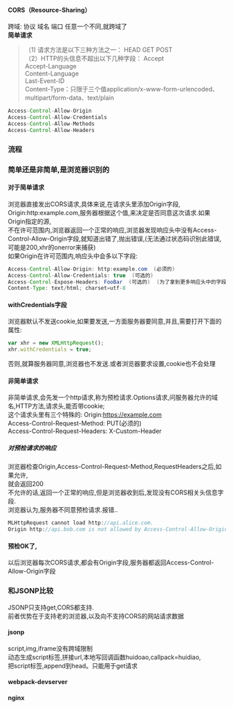 #### CORS（Resource-Sharing）
跨域: 协议 域名 端口 任意一个不同,就跨域了  
**简单请求**  

>（1) 请求方法是以下三种方法之一：
HEAD  GET  POST  
（2）HTTP的头信息不超出以下几种字段：
Accept  
Accept-Language  
Content-Language  
Last-Event-ID   
Content-Type：只限于三个值application/x-www-form-urlencoded、  multipart/form-data、text/plain  

```java
Access-Control-Allow-Origin   
Access-Control-Allow-Credentials  
Access-Control-Allow-Methods  
Access-Control-Allow-Headers  
```
### 流程
### 简单还是非简单,是浏览器识别的
#### 对于简单请求
浏览器直接发出CORS请求,具体来说,在请求头里添加Origin字段,  
Origin:http:example.com,服务器根据这个值,来决定是否同意这次请求.如果Origin指定的源,  
不在许可范围内,浏览器返回一个正常的响应,浏览器发现响应头中没有Access-Control-Allow-Origin字段,就知道出错了,抛出错误,(无法通过状态码识别此错误,可能是200,xhr的onerror来捕获)  
如果Origin在许可范围内,响应头中会多以下字段:  
```Java
Access-Control-Allow-Origin: http:example.com  (必须的)  
Access-Control-Allow-Credentials: true  (可选的)  
Access-Control-Expose-Headers: FooBar  (可选的)  (为了拿到更多响应头中的字段)
Content-Type: text/html; charset=utf-8  
```
#### withCredentials字段
浏览器默认不发送cookie,如果要发送,一方面服务器要同意,并且,需要打开下面的属性:    
```js
var xhr = new XMLHttpRequest();
xhr.withCredentials = true;
```
否则,就算服务器同意,浏览器也不发送.或者浏览器要求设置,cookie也不会处理

#### 非简单请求  
非简单请求,会先发一个http请求,称为预检请求.Options请求,问服务器允许的域名,HTTP方法,请求头,能否带cookie;  
这个请求头里有三个特殊的:
Origin:https://example.com  
Access-Control-Request-Method: PUT(必须的)  
Access-Control-Request-Headers: X-Custom-Header  
##### 对预检请求的响应
浏览器检查Origin,Access-Control-Request-Method,RequestHeaders之后,如果允许,  
就会返回200  
不允许的话,返回一个正常的响应,但是浏览器收到后,发现没有CORS相关头信息字段.  
浏览器认为,服务器不同意预检请求.报错..  
```js
MLHttpRequest cannot load http://api.alice.com.
Origin http://api.bob.com is not allowed by Access-Control-Allow-Origin.
```
#### 预检OK了,
以后浏览器每次CORS请求,都会有Origin字段,服务器都返回Access-Control-Allow-Origin字段

### 和JSONP比较
JSONP只支持get,CORS都支持.  
前者优势在于支持老的浏览器,以及向不支持CORS的网站请求数据









#### jsonp
script,img,iframe没有跨域限制  
动态生成script标签,拼接url,本地写回调函数huidoao,callpack=huidiao,  
把script标签,append到head。只能用于get请求

#### webpack-devserver
#### nginx
